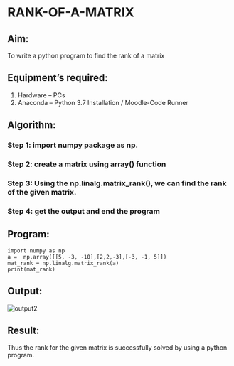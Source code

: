 # RANK-OF-A-MATRIX
## Aim:
To write a python program to find the rank of a matrix
## Equipment’s required:
1. 	Hardware – PCs
2. 	Anaconda – Python 3.7 Installation / Moodle-Code Runner
## Algorithm:
### Step 1: import numpy package as np.

### Step 2: create a matrix using array() function

### Step 3: Using the np.linalg.matrix_rank(), we can find the rank of the given matrix.

### Step 4: get the output and end the program
## Program:
```
import numpy as np
a =  np.array([[5, -3, -10],[2,2,-3],[-3, -1, 5]])
mat_rank = np.linalg.matrix_rank(a)
print(mat_rank)
```
## Output:
![output2](https://user-images.githubusercontent.com/119478098/215089663-7f9656d4-935c-4e67-8ca0-1ac570c83d1e.png)

## Result:
Thus the rank for the given matrix is successfully solved by  using a python program.

